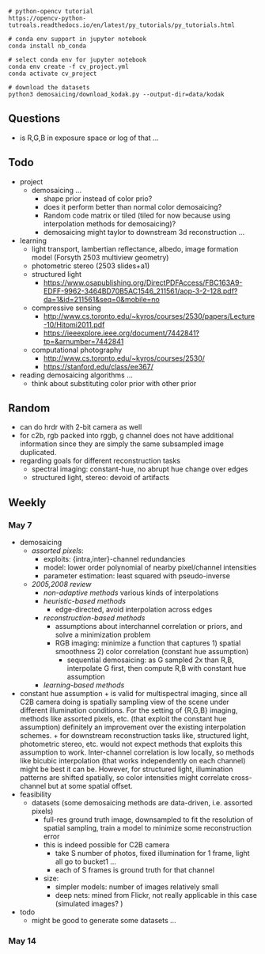 


```
# python-opencv tutorial
https://opencv-python-tutroals.readthedocs.io/en/latest/py_tutorials/py_tutorials.html

# conda env support in jupyter notebook
conda install nb_conda

# select conda env for jupyter notebook
conda env create -f cv_project.yml
conda activate cv_project

# download the datasets 
python3 demosaicing/download_kodak.py --output-dir=data/kodak
```


## Questions 


+ is R,G,B in exposure space or log of that ...


## Todo

+ project
    + demosaicing ... 
        + shape prior instead of color prio?
        + does it perform better than normal color demosaicing?
        + Random code matrix or tiled (tiled for now because using interpolation methods for demosaicing)?
        + demosaicing might taylor to downstream 3d reconstruction ...
+ learning
    + light transport, lambertian reflectance, albedo, image formation model (Forsyth 2503 multiview geometry)
    + photometric stereo (2503 slides+a1)
    + structured light
        + https://www.osapublishing.org/DirectPDFAccess/FBC163A9-EDFF-9962-3464BD70B5AC1546_211561/aop-3-2-128.pdf?da=1&id=211561&seq=0&mobile=no
    + compressive sensing 
        + http://www.cs.toronto.edu/~kyros/courses/2530/papers/Lecture-10/Hitomi2011.pdf
        + https://ieeexplore.ieee.org/document/7442841?tp=&arnumber=7442841
    + computational photography
        + http://www.cs.toronto.edu/~kyros/courses/2530/
        + https://stanford.edu/class/ee367/
+ reading demosaicing algorithms ...
    + think about substituting color prior with other prior 


## Random

+ can do hrdr with 2-bit camera as well
+ for c2b, rgb packed into rggb, g channel does not have additional information since they are simply the same subsampled image duplicated.
+ regarding goals for different reconstruction tasks
    + spectral imaging: constant-hue, no abrupt hue change over edges
    + structured light, stereo: devoid of artifacts



## Weekly


### May 7

+ demosaicing 
    + _assorted pixels_: 
        + exploits: {intra,inter}-channel redundancies
        + model: lower order polynomial of nearby pixel/channel intensities
        + parameter estimation: least squared with pseudo-inverse
    + _2005,2008 review_
        + _non-adaptive methods_ various kinds of interpolations
        + _heuristic-based methods_
            + edge-directed, avoid interpolation across edges 
        + _reconstruction-based methods_
            + assumptions about interchannel correlation or priors, and solve a minimization problem
            + RGB imaging: minimize a function that captures 1) spatial smoothness 2) color correlation (constant hue assumption)
                + sequential demosaicing: as G sampled 2x than R,B, interpolate G first, then compute R,B with constant hue assumption
        + _learning-based methods_
+ constant hue assumption 
        + is valid for multispectral imaging, since all C2B camera doing is spatially sampling view of the scene under different illumination conditions. For the setting of {R,G,B} imaging, methods like assorted pixels, etc. (that exploit the constant hue assumption) definitely an improvement over the existing interpolation schemes. 
        + for downstream reconstruction tasks like, structured light, photometric stereo, etc. would not expect methods that exploits this assumption to work. Inter-channel correlation is low locally, so methods like bicubic interpolation (that works independently on each channel) might be best it can be. However, for structured light, illumination patterns are shifted spatially, so color intensities might correlate cross-channel but at some spatial offset. 
+ feasibility
    + datasets (some demosaicing methods are data-driven, i.e. assorted pixels)
        + full-res ground truth image, downsampled to fit the resolution of spatial sampling, train a model to minimize some reconstruction error
        + this is indeed possible for C2B camera
            + take S number of photos, fixed illumination for 1 frame, light all go to bucket1 ... 
            + each of S frames is ground truth for that channel
        + size:
            + simpler models: number of images relatively small
            + deep nets: mined from Flickr, not really applicable in this case (simulated images? )
+ todo
    + might be good to generate some datasets ...



### May 14
